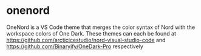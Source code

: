 # onenord

OneNord is a VS Code theme that merges the color syntax of Nord with the workspace colors of One Dark. These themes can each be found at https://github.com/arcticicestudio/nord-visual-studio-code and https://github.com/Binaryify/OneDark-Pro respectively

